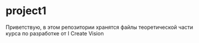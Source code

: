 # project1

Приветствую, в этом репозитории хранятся файлы теоретической части курса по разработке от I Create Vision 
